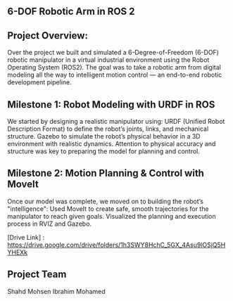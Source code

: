 ## 6-DOF Robotic Arm in ROS 2

## Project Overview:
Over the project we built and simulated a 6-Degree-of-Freedom (6-DOF) robotic manipulator in a virtual industrial environment using the Robot Operating System (ROS2). The goal was to take a robotic arm from digital modeling all the way to intelligent motion control — an end-to-end robotic development pipeline.

## Milestone 1: Robot Modeling with URDF in ROS
We started by designing a realistic manipulator using:
URDF (Unified Robot Description Format) to define the robot’s joints, links, and mechanical structure.
Gazebo to simulate the robot’s physical behavior in a 3D environment with realistic dynamics.
Attention to physical accuracy and structure was key to preparing the model for planning and control.

## Milestone 2: Motion Planning & Control with MoveIt 
Once our model was complete, we moved on to building the robot’s "intelligence":
Used MoveIt to create safe, smooth trajectories for the manipulator to reach given goals.
Visualized the planning and execution process in RVIZ and Gazebo.

[Drive Link] : https://drive.google.com/drive/folders/1h3SWY8HchC_5GX_4Asu9lOSjQ5HYHEXk

## Project Team 
Shahd Mohsen
Ibrahim Mohamed
